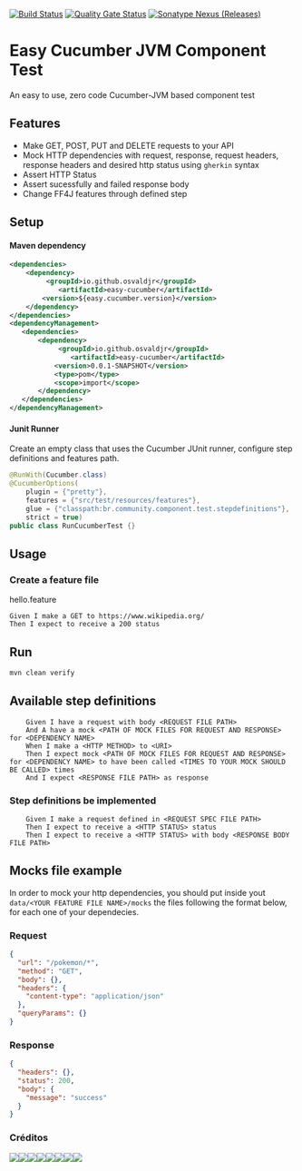 [![Build Status](https://travis-ci.org/osvaldjr/easy-cucumber.svg?branch=master)](https://travis-ci.org/osvaldjr/easy-cucumber) [![Quality Gate Status](https://sonarcloud.io/api/project_badges/measure?project=io.github.osvaldjr%3Aeasy-cucumber&metric=alert_status)](https://sonarcloud.io/dashboard?id=br.community%3Acomponent-test) <a href="https://search.maven.org/artifact/io.github.osvaldjr/easy-cucumber"><img alt="Sonatype Nexus (Releases)" src="https://img.shields.io/nexus/r/https/oss.sonatype.org/io.github.osvaldjr/easy-cucumber.svg"></a>

# Easy Cucumber JVM Component Test
An easy to use, zero code Cucumber-JVM based component test


## Features
* Make GET, POST, PUT and DELETE requests to your API
* Mock HTTP dependencies with request, response, request headers, response headers and desired http status using `gherkin` syntax
* Assert HTTP Status
* Assert sucessfully and failed response body
* Change FF4J features through defined step

## Setup
#### Maven dependency
```xml
<dependencies>
    <dependency>
         <groupId>io.github.osvaldjr</groupId>
            <artifactId>easy-cucumber</artifactId>
        <version>${easy.cucumber.version}</version>
    </dependency>
</dependencies>    
<dependencyManagement>
   <dependencies>
       <dependency>
            <groupId>io.github.osvaldjr</groupId>
               <artifactId>easy-cucumber</artifactId>
           <version>0.0.1-SNAPSHOT</version>
           <type>pom</type>
           <scope>import</scope>
       </dependency>
   </dependencies>
</dependencyManagement>
```

#### Junit Runner
Create an empty class that uses the Cucumber JUnit runner, configure step definitions and features path.
```java
@RunWith(Cucumber.class)
@CucumberOptions(
    plugin = {"pretty"},
    features = {"src/test/resources/features"},
    glue = {"classpath:br.community.component.test.stepdefinitions"},
    strict = true)
public class RunCucumberTest {}

```

## Usage
### Create a feature file
hello.feature
```gherkin
Given I make a GET to https://www.wikipedia.org/
Then I expect to receive a 200 status
```

## Run
```bash
mvn clean verify
```

## Available step definitions

```gherkin
    Given I have a request with body <REQUEST FILE PATH>
    And A have a mock <PATH OF MOCK FILES FOR REQUEST AND RESPONSE> for <DEPENDENCY NAME>
    When I make a <HTTP METHOD> to <URI>
    Then I expect mock <PATH OF MOCK FILES FOR REQUEST AND RESPONSE> for <DEPENDENCY NAME> to have been called <TIMES TO YOUR MOCK SHOULD BE CALLED> times
    And I expect <RESPONSE FILE PATH> as response
```

### Step definitions be implemented
```gherkin
    Given I make a request defined in <REQUEST SPEC FILE PATH>
    Then I expect to receive a <HTTP STATUS> status
    Then I expect to receive a <HTTP STATUS> with body <RESPONSE BODY FILE PATH>
```

## Mocks file example
In order to mock your http dependencies, you should put inside yout `data/<YOUR FEATURE FILE NAME>/mocks` the files following the format below, for each one of your dependecies.
### Request

```json
{
  "url": "/pokemon/*",
  "method": "GET",
  "body": {},
  "headers": {
    "content-type": "application/json"
  },
  "queryParams": {}
}
```

### Response
```json
{
  "headers": {},
  "status": 200,
  "body": {
    "message": "success"
  }
}
```

### Créditos
[![](https://sourcerer.io/fame/osvaldjr/osvaldjr/quick-starter-cucumber-component-test/images/0)](https://sourcerer.io/fame/osvaldjr/osvaldjr/quick-starter-cucumber-component-test/links/0)[![](https://sourcerer.io/fame/osvaldjr/osvaldjr/quick-starter-cucumber-component-test/images/1)](https://sourcerer.io/fame/osvaldjr/osvaldjr/quick-starter-cucumber-component-test/links/1)[![](https://sourcerer.io/fame/osvaldjr/osvaldjr/quick-starter-cucumber-component-test/images/2)](https://sourcerer.io/fame/osvaldjr/osvaldjr/quick-starter-cucumber-component-test/links/2)[![](https://sourcerer.io/fame/osvaldjr/osvaldjr/quick-starter-cucumber-component-test/images/3)](https://sourcerer.io/fame/osvaldjr/osvaldjr/quick-starter-cucumber-component-test/links/3)[![](https://sourcerer.io/fame/osvaldjr/osvaldjr/quick-starter-cucumber-component-test/images/4)](https://sourcerer.io/fame/osvaldjr/osvaldjr/quick-starter-cucumber-component-test/links/4)[![](https://sourcerer.io/fame/osvaldjr/osvaldjr/quick-starter-cucumber-component-test/images/5)](https://sourcerer.io/fame/osvaldjr/osvaldjr/quick-starter-cucumber-component-test/links/5)[![](https://sourcerer.io/fame/osvaldjr/osvaldjr/quick-starter-cucumber-component-test/images/6)](https://sourcerer.io/fame/osvaldjr/osvaldjr/quick-starter-cucumber-component-test/links/6)[![](https://sourcerer.io/fame/osvaldjr/osvaldjr/quick-starter-cucumber-component-test/images/7)](https://sourcerer.io/fame/osvaldjr/osvaldjr/quick-starter-cucumber-component-test/links/7)

